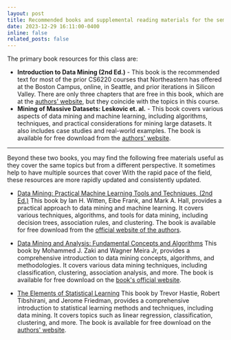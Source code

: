 ```yaml
---
layout: post
title: Recommended books and supplemental reading materials for the semester.
date: 2023-12-29 16:11:00-0400
inline: false
related_posts: false
---
```


The primary book resources for this class are:

* **Introduction to Data Mining (2nd Ed.)** - This book is the recommended text for most of the prior CS6220 courses that Northeastern has offered at the Boston Campus, online, in Seattle, and prior iterations in Silicon Valley. There are only three chapters that are free in this book, which are at the [authors' website](https://www-users.cse.umn.edu/~kumar001/dmbook/index.php), but they coincide with the topics in this course. 
* **Mining of Massive Datasets: Leskovic et. al.** - This book covers various aspects of data mining and machine learning, including algorithms, techniques, and practical considerations for mining large datasets. It also includes case studies and real-world examples. The book is available for free download from the [authors' website](http://mmds.org).

***

Beyond these two books, you may find the following free materials useful as they cover the same topics but from a different perspective. It sometimes help to have multiple sources that cover With the rapid pace of the field, these resources are more rapidly updated and consistently updated. 

* [Data Mining: Practical Machine Learning Tools and Techniques, (2nd Ed.)](http://academia.dk/BiologiskAntropologi/Epidemiologi/DataMining/Witten_and_Frank_DataMining_Weka_2nd_Ed_2005.pdf) This book by Ian H. Witten, Eibe Frank, and Mark A. Hall, provides a practical approach to data mining and machine learning. It covers various techniques, algorithms, and tools for data mining, including decision trees, association rules, and clustering. The book is available for free download from the [official website of the authors](http://academia.dk/BiologiskAntropologi/Epidemiologi/DataMining/Witten_and_Frank_DataMining_Weka_2nd_Ed_2005.pdf).

* [Data Mining and Analysis: Fundamental Concepts and Algorithms](https://dataminingbook.info/) This book by Mohammed J. Zaki and Wagner Meira Jr, provides a comprehensive introduction to data mining concepts, algorithms, and methodologies. It covers various data mining techniques, including classification, clustering, association analysis, and more. The book is available for free download on the [book's official website](https://dataminingbook.info).

* [The Elements of Statistical Learning](https://hastie.su.domains/ElemStatLearn/) This book by Trevor Hastie, Robert Tibshirani, and Jerome Friedman, provides a comprehensive introduction to statistical learning methods and techniques, including data mining. It covers topics such as linear regression, classification, clustering, and more. The book is available for free download on the [authors' website](https://hastie.su.domains/ElemStatLearn/).
